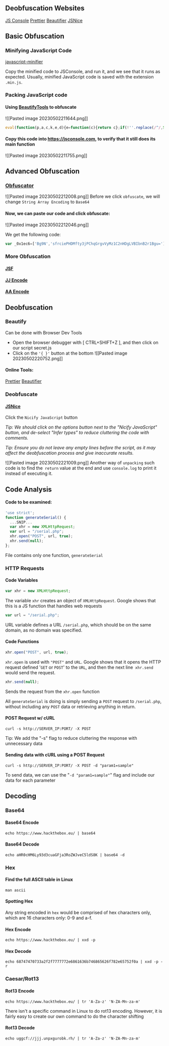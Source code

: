 ## Deobfuscation Websites

[JS Console](https://jsconsole.com/)
[Prettier](https://prettier.io/playground/)
[Beautifier](https://beautifier.io/)
[JSNice](http://www.jsnice.org/)

## Basic Obfuscation

### Minifying JavaScript Code
[javascript-minifier](https://www.toptal.com/developers/javascript-minifier)

Copy the minified code to JSConsole, and run it, and we see that it runs as expected. Usually, minified JavaScript code is saved with the extension `.min.js`.

### Packing JavaScript code

#### Using [BeautifyTools](http://beautifytools.com/javascript-obfuscator.php) to obfuscate
![[Pasted image 20230502211644.png]]

```JavaScript
eval(function(p,a,c,k,e,d){e=function(c){return c};if(!''.replace(/^/,String)){while(c--){d[c]=k[c]||c}k=[function(e){return d[e]}];e=function(){return'\\w+'};c=1};while(c--){if(k[c]){p=p.replace(new RegExp('\\b'+e(c)+'\\b','g'),k[c])}}return p}('5.4(\'3 2 1 0\');',6,6,'Module|Deobfuscation|JavaScript|HTB|log|console'.split('|'),0,{}))
```

#### Copy this code into https://jsconsole.com, to verify that it still does its main function
![[Pasted image 20230502211755.png]]

## Advanced Obfuscation

### [Obfuscator](https://obfuscator.io)
![[Pasted image 20230502212008.png]]
Before we click `obfuscate`, we will change `String Array Encoding` to `Base64`

#### Now, we can paste our code and click obfuscate: 
![[Pasted image 20230502212046.png]]

We get the following code:
```JavaScript
var _0x1ec6=['Bg9N','sfrciePHDMfty3jPChqGrgvVyMz1C2nHDgLVBIbnB2r1Bgu='];(function(_0x13249d,_0x1ec6e5){var _0x14f83b=function(_0x3f720f){while(--_0x3f720f){_0x13249d['push'](_0x13249d['shift']());}};_0x14f83b(++_0x1ec6e5);}(_0x1ec6,0xb4));var _0x14f8=function(_0x13249d,_0x1ec6e5){_0x13249d=_0x13249d-0x0;var _0x14f83b=_0x1ec6[_0x13249d];if(_0x14f8['eOTqeL']===undefined){var _0x3f720f=function(_0x32fbfd){var _0x523045='abcdefghijklmnopqrstuvwxyzABCDEFGHIJKLMNOPQRSTUVWXYZ0123456789+/=',_0x4f8a49=String(_0x32fbfd)['replace'](/=+$/,'');var _0x1171d4='';for(var _0x44920a=0x0,_0x2a30c5,_0x443b2f,_0xcdf142=0x0;_0x443b2f=_0x4f8a49['charAt'](_0xcdf142++);~_0x443b2f&&(_0x2a30c5=_0x44920a%0x4?_0x2a30c5*0x40+_0x443b2f:_0x443b2f,_0x44920a++%0x4)?_0x1171d4+=String['fromCharCode'](0xff&_0x2a30c5>>(-0x2*_0x44920a&0x6)):0x0){_0x443b2f=_0x523045['indexOf'](_0x443b2f);}return _0x1171d4;};_0x14f8['oZlYBE']=function(_0x8f2071){var _0x49af5e=_0x3f720f(_0x8f2071);var _0x52e65f=[];for(var _0x1ed1cf=0x0,_0x79942e=_0x49af5e['length'];_0x1ed1cf<_0x79942e;_0x1ed1cf++){_0x52e65f+='%'+('00'+_0x49af5e['charCodeAt'](_0x1ed1cf)['toString'](0x10))['slice'](-0x2);}return decodeURIComponent(_0x52e65f);},_0x14f8['qHtbNC']={},_0x14f8['eOTqeL']=!![];}var _0x20247c=_0x14f8['qHtbNC'][_0x13249d];return _0x20247c===undefined?(_0x14f83b=_0x14f8['oZlYBE'](_0x14f83b),_0x14f8['qHtbNC'][_0x13249d]=_0x14f83b):_0x14f83b=_0x20247c,_0x14f83b;};console[_0x14f8('0x0')](_0x14f8('0x1'));
```

### More Obfuscation

#### [JSF](http://www.jsfuck.com/)
#### [JJ Encode](https://utf-8.jp/public/jjencode.html)
#### [AA Encode](https://utf-8.jp/public/aaencode.html)

## Deobfuscation

### Beautify

Can be done with Browser Dev Tools
- Open the browser debugger with [ CTRL+SHIFT+Z ], and then click on our script secret.js
- Click on the `'{ }'` button at the bottom
![[Pasted image 20230502220752.png]]

#### Online Tools:
[Prettier](https://prettier.io/playground/)
[Beautifier](https://beautifier.io/)

### Deobfuscate

#### [JSNice](http://www.jsnice.org/)
Click the `Nicify JavaScript` button

*Tip: We should click on the options button next to the "Nicify JavaScript" button, and de-select "Infer types" to reduce cluttering the code with comments.*

*Tip: Ensure you do not leave any empty lines before the script, as it may affect the deobfuscation process and give inaccurate results.*

![[Pasted image 20230502221009.png]]
Another way of `unpacking` such code is to find the` return` value at the end and use `console.log` to print it instead of executing it.

## Code Analysis

#### Code to be examined:
```JavaScript
'use strict';
function generateSerial() {
  ...SNIP...
  var xhr = new XMLHttpRequest;
  var url = "/serial.php";
  xhr.open("POST", url, true);
  xhr.send(null);
};
```
File contains only one function, `generateSerial`

### HTTP Requests

#### Code Variables
```JavaScript
var xhr = new XMLHttpRequest;
```
The variable `xhr` creates an object of `XMLHttpRequest`. Google shows that this is a JS function that handles web requests

```JavaScript
var url = "/serial.php";
```
URL variable defines a URL `/serial.php`, which should be on the same domain, as no domain was specified.

#### Code Functions
```JavaScript
xhr.open("POST", url, true);
```
`xhr.open` is used with `"POST"` and `URL`. Google shows that it opens the HTTP request defined '`GET` or `POST`' to the `URL`, and then the next line` xhr.send` would send the request.

```JavaScript
xhr.send(null);
```
Sends the request from the `xhr.open` function

All `generateSerial` is doing is simply sending a `POST` request to `/serial.php`, without including any `POST` data or retrieving anything in return.

#### POST Request w/ cURL
```Shell
curl -s http://SERVER_IP:PORT/ -X POST
```
Tip: We add the "-s" flag to reduce cluttering the response with unnecessary data

#### Sending data with cURL using a POST Request
```Shell
curl -s http://SERVER_IP:PORT/ -X POST -d "param1=sample"
```
To send data, we can use the "`-d "param1=sample"`" flag and include our data for each parameter

## Decoding

### Base64

#### Base64 Encode
```Shell
echo https://www.hackthebox.eu/ | base64
```

#### Base64 Decode
```Shell
echo aHR0cHM6Ly93d3cuaGFja3RoZWJveC5ldS8K | base64 -d
```

### Hex

#### Find the full ASCII table in Linux
```Shell
man ascii
```

#### Spotting Hex

Any string encoded in `hex` would be comprised of hex characters only, which are 16 characters only: 0-9 and a-f. 

#### Hex Encode
```Shell
echo https://www.hackthebox.eu/ | xxd -p
```

#### Hex Decode
```Shell
echo 68747470733a2f2f7777772e6861636b746865626f782e65752f0a | xxd -p -r
```

### Caesar/Rot13

#### Rot13 Encode
```Shell
echo https://www.hackthebox.eu/ | tr 'A-Za-z' 'N-ZA-Mn-za-m'
```
There isn't a specific command in Linux to do rot13 encoding. However, it is fairly easy to create our own command to do the character shifting

#### Rot13 Decode
```Shell
echo uggcf://jjj.unpxgurobk.rh/ | tr 'A-Za-z' 'N-ZA-Mn-za-m'
```

